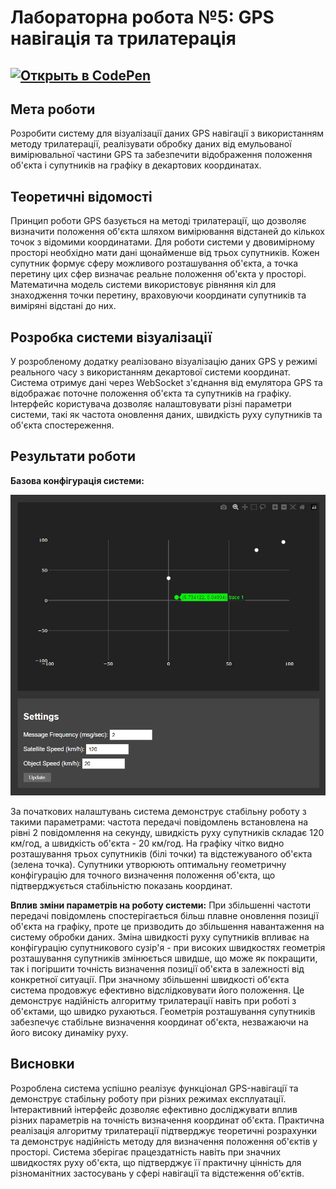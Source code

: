 # Лабораторна робота №5: GPS навігація та трилатерація
## [![Открыть в CodePen](https://img.shields.io/badge/CodePen-Open%20Project-blue?style=for-the-badge&logo=codepen)](https://codepen.io/ffcnismw-the-sasster/pen/xbKdKjY)
## Мета роботи
Розробити систему для візуалізації даних GPS навігації з використанням методу трилатерації, реалізувати обробку даних від емульованої вимірювальної частини GPS та забезпечити відображення положення об'єкта і супутників на графіку в декартових координатах.

## Теоретичні відомості
Принцип роботи GPS базується на методі трилатерації, що дозволяє визначити положення об'єкта шляхом вимірювання відстаней до кількох точок з відомими координатами. Для роботи системи у двовимірному просторі необхідно мати дані щонайменше від трьох супутників. Кожен супутник формує сферу можливого розташування об'єкта, а точка перетину цих сфер визначає реальне положення об'єкта у просторі. Математична модель системи використовує рівняння кіл для знаходження точки перетину, враховуючи координати супутників та виміряні відстані до них.

## Розробка системи візуалізації
У розробленому додатку реалізовано візуалізацію даних GPS у режимі реального часу з використанням декартової системи координат. Система отримує дані через WebSocket з'єднання від емулятора GPS та відображає поточне положення об'єкта та супутників на графіку. Інтерфейс користувача дозволяє налаштовувати різні параметри системи, такі як частота оновлення даних, швидкість руху супутників та об'єкта спостереження.

## Результати роботи

**Базова конфігурація системи:**
<p align="center"><img src="Screenshots/1.jpg" alt="Базова конфігурація GPS-системи"/></p>

За початкових налаштувань система демонструє стабільну роботу з такими параметрами: частота передачі повідомлень встановлена на рівні 2 повідомлення на секунду, швидкість руху супутників складає 120 км/год, а швидкість об'єкта - 20 км/год. На графіку чітко видно розташування трьох супутників (білі точки) та відстежуваного об'єкта (зелена точка). Супутники утворюють оптимальну геометричну конфігурацію для точного визначення положення об'єкта, що підтверджується стабільністю показань координат.

**Вплив зміни параметрів на роботу системи:**
При збільшенні частоти передачі повідомлень спостерігається більш плавне оновлення позиції об'єкта на графіку, проте це призводить до збільшення навантаження на систему обробки даних. Зміна швидкості руху супутників впливає на конфігурацію супутникового сузір'я - при високих швидкостях геометрія розташування супутників змінюється швидше, що може як покращити, так і погіршити точність визначення позиції об'єкта в залежності від конкретної ситуації.
При значному збільшенні швидкості об'єкта система продовжує ефективно відслідковувати його положення. Це демонструє надійність алгоритму трилатерації навіть при роботі з об'єктами, що швидко рухаються. Геометрія розташування супутників забезпечує стабільне визначення координат об'єкта, незважаючи на його високу динаміку руху.

## Висновки
Розроблена система успішно реалізує функціонал GPS-навігації та демонструє стабільну роботу при різних режимах експлуатації. Інтерактивний інтерфейс дозволяє ефективно досліджувати вплив різних параметрів на точність визначення координат об'єкта. Практична реалізація алгоритму трилатерації підтверджує теоретичні розрахунки та демонструє надійність методу для визначення положення об'єктів у просторі. Система зберігає працездатність навіть при значних швидкостях руху об'єкта, що підтверджує її практичну цінність для різноманітних застосувань у сфері навігації та відстеження об'єктів.
